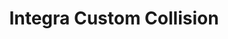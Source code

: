 ---
title: "Integra Custom Collision"
url: /vancouver/integra-custom-collision/
shop: Autowerkstatt
---